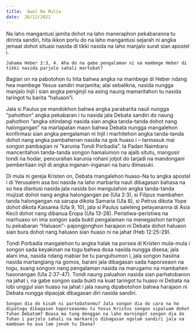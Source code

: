```yaml
---
title:  Awal Na Mulia
date:  26/12/2021
---
```


Na laho mangantusi jamita dohot na laho maneraphon pekabaranna tu dirinta sandiri, hita ikkon porlu do na laho mangantusi sejarah ni angka jemaat dohot situasi nasida di tikki nasida na laho manjalo surat sian apostel i.

`Jahama Heber 2:3, 4. Aha do na gabe pengalaman ni na mambege Heber di tikki nasida parjolo sahali martobat?`

Bagian on na pabotohon tu hita bahwa angka na mambege di Heber ndang hea mambege Yesus sandiri marjamita; alai sebalikna, nasida nungga manjalo Injil i sian angka penginjil na asing naung mamaritahon tu nasida taringot tu barita “haluaon”i.

Jala si Paulus pe mandokhon bahwa angka parabarita nauli nungga “pahothon” angka pekabaran i tu nasida jala Debata sandiri do naung pahothon “angka sitindangi nasida sian angka tanda-tanda dohot nang halongangan” na marlapatan maon bahwa Debata nungga mangalehon konfirmasi sian angka pengalaman ni Injil i marhitehon angka tanda-tanda dohot nang angka pambahenan nasida na gok huaso i – tarmasuk mai songon pambagian ni “karunia Tondi Porbadia”. Ia Padan Naimbaru manceritahon tanda-tanda songon hamalumon na ajaib situtu, mangusir tondi na hodar, pencurahan karunia rohani jotjot do tarjadi na mandongani pemberitaan injil di angka inganan-inganan na baru dimasuki.

Di mula ni gereja Kristen on, Debata mangalehon huaso-Na tu angka apostel i di Yerusalem asa boi nasida na laho marbarita nauli dibagasan bahasa na so hea diantusi nasida jala nasida boi mangulahon angka tanda-tanda mujizat dohot nang angka halongangan pe (Ula 2:3), si Filipus mambahen tanda halongangan na sarupa dikota Samaria (Ula 8), si Petrus dikota Yope dohot dikota Kaisarea (Ula 9, 10), jala si Paulus saleleng pelayananna di Asia Kecil dohot nang dibanua Eropa (Ula 13-28). Peristiwa-peristiwa na marhuaso on ima songon sada bukti pengalaman na menegashon taringot tu pekabaran “Haluaon”- pajongjonghon harajaon ni Debata dohot haluaon sian bura dohot nang haluaon sian huaso ni na jahat (Heb 12:25-29).

Tondi Porbadia mangalehon tu angka halak na porsea di Kristen mula-mula i songon sada keyakinan na togu bahwa dosa nasida nungga disesa; jala alani ima, nasida ndang mabiar be tu panguhumon i, jala songon hasilna nasida martangiang na gomos, barani jala dibagasan sada haporseaon na togu, suang songoni nang pengalaman nasida na marugamo na mambahen hasonangan (Ula 2:37-47). Tondi naung paluahon nasida sian parhatobanon na jahat i, na gabe songon sada bukti na kuat taringot tu huaso ni Debata na lobi unggul sian huaso na jahat i jala naung dipabotohon bahwa harajaon ni Debata nungga dipaojak dibagasan diri nasida sandiri.

`Songon dia do kisah ni partobatonmu? Jala songon dia do cara na ho dipatogu dibagasan haporseaonmu tu Yesus Kristus songon sipaluam dohot Tuhan Debatam? Boasa ma tung denggan na laho marningot songon dia do Tuhan i parjolo sahali na markarejo dibagasan ngolum sandiri jala na mamboan ho asa lam jonok tu Ibana?`